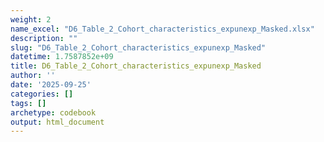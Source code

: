 ```yaml
---
weight: 2
name_excel: "D6_Table_2_Cohort_characteristics_expunexp_Masked.xlsx"
description: ""
slug: "D6_Table_2_Cohort_characteristics_expunexp_Masked"
datetime: 1.7587852e+09
title: D6_Table_2_Cohort_characteristics_expunexp_Masked
author: ''
date: '2025-09-25'
categories: []
tags: []
archetype: codebook
output: html_document
---
```


<div class="tabcontent"></div>
